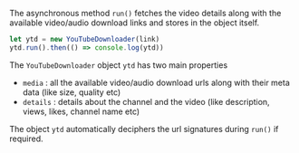 The asynchronous method `run()` fetches the video details along with the available video/audio download links and stores in the object itself.

```javascript
let ytd = new YouTubeDownloader(link)
ytd.run().then(() => console.log(ytd))
```

The `YouTubeDownloader` object `ytd` has two main properties 
* `media` : all the available video/audio download urls along with their meta data (like size, quality etc)
* `details` : details about the channel and the video (like description, views, likes, channel name etc)

The object `ytd` automatically deciphers the url signatures during `run()` if required.